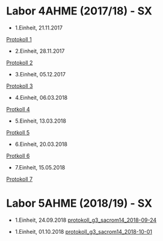 


# Labor 4AHME (2017/18) - SX

*   1.Einheit, 21.11.2017 

  [Protokoll 1](sacrom14/LaborprotokollUE1.md)
  
  
*   2.Einheit, 28.11.2017  

   [Protokoll 2](https://github.com/HTLMechatronics/m14-la1-sx/blob/sacrom14/sacrom14/LaborprotokollUE2.md)


*   3.Einheit, 05.12.2017

   [Protokoll 3](sacrom14/LaborprotokollUE3.md)
  
  
*   4.Einheit, 06.03.2018

   [Protkoll 4](sacrom14/LaborprotokollUE4.md)
  
*   5.Einheit, 13.03.2018

   [Protkoll 5](sacrom14/LaborprotokollUE5.md)

*   6.Einheit, 20.03.2018

   [Protkoll 6](https://github.com/HTLMechatronics/m14-la1-sx/blob/sacrom14/sacrom14/LaborprotokollUE6.md)
  
*   7.Einheit, 15.05.2018

   [Protokoll 7](https://github.com/HTLMechatronics/m14-la1-sx/blob/sacrom14/sacrom14/LaborprotokollUe7.md)


# Labor 5AHME (2018/19) - SX  
  
*   1.Einheit, 24.09.2018
   [protokoll_g3_sacrom14_2018-09-24](https://github.com/HTLMechatronics/m14-la1-sx/blob/sacrom14/sacrom14/protokoll_g3_sacrom14_2018-09-24.md)
   
  
*   1.Einheit, 01.10.2018
   [protokoll_g3_sacrom14_2018-10-01](https://github.com/HTLMechatronics/m14-la1-sx/blob/sacrom14/sacrom14/protokoll_g3_sacrom14_2018-10-01.md)
   
  
    
